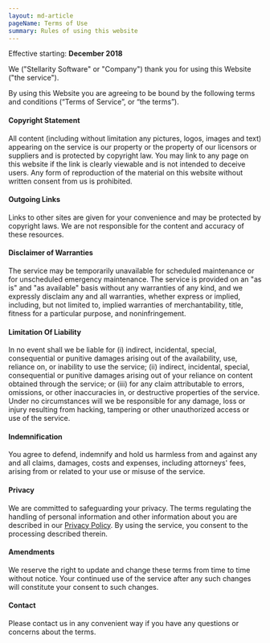 ```yaml
---
layout: md-article
pageName: Terms of Use
summary: Rules of using this website
---
```


Effective starting: **December 2018**

We ("Stellarity Software" or "Company") thank you for using this Website ("the service").

By using this Website you are agreeing to be bound by the following terms and conditions (“Terms of Service”, or “the terms”).

#### Copyright Statement
All content (including without limitation any pictures, logos, images and text) appearing on the service is our property or the property of our licensors or suppliers and is protected by copyright law. You may link to any page on this website if the link is clearly viewable and is not intended to deceive users. Any form of reproduction of the material on this website without written consent from us is prohibited.

#### Outgoing Links
Links to other sites are given for your convenience and may be protected by copyright laws. We are not responsible for the content and accuracy of these resources.

#### Disclaimer of Warranties
The service may be temporarily unavailable for scheduled maintenance or for unscheduled emergency maintenance. The service is provided on an "as is" and "as available" basis without any warranties of any kind, and we expressly disclaim any and all warranties, whether express or implied, including, but not limited to, implied warranties of merchantability, title, fitness for a particular purpose, and noninfringement.

#### Limitation Of Liability
In no event shall we be liable for (i) indirect, incidental, special, consequential or punitive damages arising out of the availability, use, reliance on, or inability to use the service; (ii) indirect, incidental, special, consequential or punitive damages arising out of your reliance on content obtained through the service; or (iii) for any claim attributable to errors, omissions, or other inaccuracies in, or destructive properties of the service. Under no circumstances will we be responsible for any damage, loss or injury resulting from hacking, tampering or other unauthorized access or use of the service.

#### Indemnification
You agree to defend, indemnify and hold us harmless from and against any and all claims, damages, costs and expenses, including attorneys' fees, arising from or related to your use or misuse of the service.

#### Privacy
We are committed to safeguarding your privacy. The terms regulating the handling of personal information and other information about you are described in our [Privacy Policy](/privacy.html). By using the service, you consent to the processing described therein.

#### Amendments
We reserve the right to update and change these terms from time to time without notice. Your continued use of the service after any such changes will constitute your consent to such changes.

#### Contact
Please contact us in any convenient way if you have any questions or concerns about the terms.